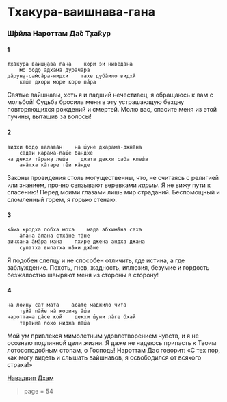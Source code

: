 # Тхакура-ваишнава-гана

### Ш́рӣла Нароттам Да̄с Т̣ха̄кур

#### 1

    т̣ха̄кура ваиш̣н̣ава ган̣а    кори эи ниведана
        мо бод̣о адхама дура̄ча̄ра
    да̄рун̣а-сам̇са̄ра-нидхи    тахе дуба̄ило видхӣ
        кеш́е дхори море коро па̄ра

Святые вайшнавы, хоть я и падший нечестивец, я обращаюсь к вам с мольбой! Судьба бросила меня в эту устрашающую бездну повторяющихся рождений и смертей. Молю вас, спасите меня из этой пучины, вытащив за волосы!

#### 2

    видхи бод̣о валава̄н    на̄ ш́уне дхарама-джн̃а̄на
        сада̄и карама-паш́е ба̄ндхе
    на декхи та̄ран̣а леш́а    джата декхи саба клеш́а
        ана̄тха ка̄таре те̐и ка̄нде

Законы провидения столь могущественны, что, не считаясь с религией или знанием, прочно связывают веревками *кармы*. Я не вижу пути к спасению! Перед моими глазами лишь мир страданий. Беспомощный и сломленный горем, я горько стенаю.

#### 3

    ка̄ма кродха лобха моха    мада абхима̄на саха
        а̄пана а̄пана стха̄не т̣а̄не
    аичхана а̄ма̄ра мана    пхире джена андха джана
        супатха випатха на̄хи джа̄не

Я подобен слепцу и не способен отличить, где истина, а где заблуждение. Похоть, гнев, жадность, иллюзия, безумие и гордость безжалостно швыряют меня из стороны в сторону!

#### 4

    на лоину сат мата    асате маджило чита
        туйа̄ па̄йе на̄ корину а̄ш́а
    нароттама да̄се кой    декхи ш́уни ла̄ге бхай
        тара̄ийа̄ лохо ниджа па̄ш́а

Мой ум привлекся мимолетным удовлетворением чувств, и я не осознаю подлинной цели жизни. Я даже не надеюсь припасть к Твоим лотосоподобным стопам, о Господь! Нароттам Дас говорит: «С тех пор, как могу видеть и слышать вайшнавов, я освободился от всякого страха!»

[Навадвип Дхам](https://soundcloud.com/bharatimaharaj/navadwip-scsm-thakura-vaisnava)


> page = 54
